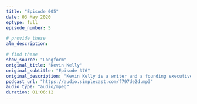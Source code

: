 ```yaml
---
title: "Episode 005"
date: 03 May 2020
eptype: full
episode_number: 5

# provide these
alm_description: 

# find these
show_source: "Longform"
original_title: "Kevin Kelly"
original_subtitle: "Episode 376"
original_description: "Kevin Kelly is a writer and a founding executive editor of <em>Wired Magazine</em>. He is the author of <em>What Technology Wants</em>, <em>Out of Control</em> and <em>The Inevitable: Understanding the Twelve Technological Forces That Will Shape Our Future</em>.“I always try to write about the future—and it became harder and harder because things would catch up so fast. If you read <em>Out of Control</em> now, I’ve heard that people say, ‘well, this is obvious.’ I have to tell you, it was dismissed as entirely pie-in-the-sky, wild-eyed craziness twenty-five years ago."
podcast_url: "https://audio.simplecast.com/f797de2d.mp3"
audio_type: "audio/mpeg"
duration: 01:06:12
---
```


